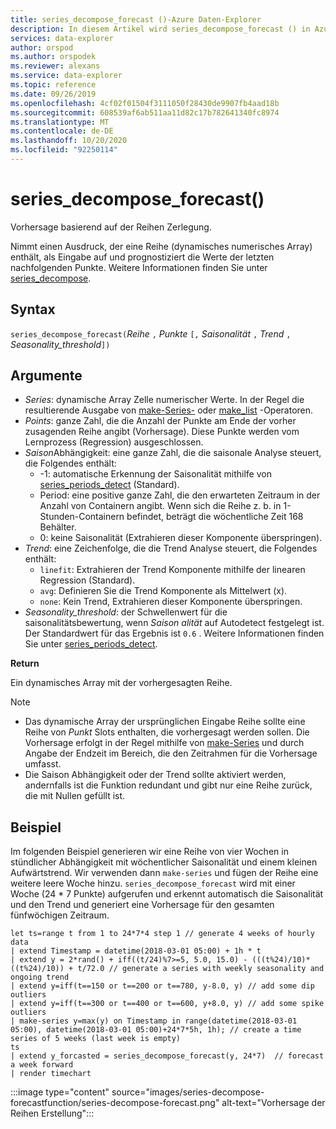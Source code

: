 ```yaml
---
title: series_decompose_forecast ()-Azure Daten-Explorer
description: In diesem Artikel wird series_decompose_forecast () in Azure Daten-Explorer beschrieben.
services: data-explorer
author: orspod
ms.author: orspodek
ms.reviewer: alexans
ms.service: data-explorer
ms.topic: reference
ms.date: 09/26/2019
ms.openlocfilehash: 4cf02f01504f3111050f28430de9907fb4aad18b
ms.sourcegitcommit: 608539af6ab511aa11d82c17b782641340fc8974
ms.translationtype: MT
ms.contentlocale: de-DE
ms.lasthandoff: 10/20/2020
ms.locfileid: "92250114"
---
```

# <a name="series_decompose_forecast"></a>series_decompose_forecast()

Vorhersage basierend auf der Reihen Zerlegung.

Nimmt einen Ausdruck, der eine Reihe (dynamisches numerisches Array) enthält, als Eingabe auf und prognostiziert die Werte der letzten nachfolgenden Punkte. Weitere Informationen finden Sie unter [series_decompose](series-decomposefunction.md).
 
## <a name="syntax"></a>Syntax

`series_decompose_forecast(`*Reihe* `,` *Punkte* `[,` *Saisonalität* `,` *Trend* `,` *Seasonality_threshold*`])`

## <a name="arguments"></a>Argumente

* *Series*: dynamische Array Zelle numerischer Werte. In der Regel die resultierende Ausgabe von [make-Series-](make-seriesoperator.md) oder [make_list](makelist-aggfunction.md) -Operatoren.
* *Points*: ganze Zahl, die die Anzahl der Punkte am Ende der vorher zusagenden Reihe angibt (Vorhersage). Diese Punkte werden vom Lernprozess (Regression) ausgeschlossen.
* *Saison*Abhängigkeit: eine ganze Zahl, die die saisonale Analyse steuert, die Folgendes enthält:
    * -1: automatische Erkennung der Saisonalität mithilfe von [series_periods_detect](series-periods-detectfunction.md) (Standard).
    * Period: eine positive ganze Zahl, die den erwarteten Zeitraum in der Anzahl von Containern angibt. Wenn sich die Reihe z. b. in 1-Stunden-Containern befindet, beträgt die wöchentliche Zeit 168 Behälter.
    * 0: keine Saisonalität (Extrahieren dieser Komponente überspringen).
* *Trend*: eine Zeichenfolge, die die Trend Analyse steuert, die Folgendes enthält:
    * `linefit`: Extrahieren der Trend Komponente mithilfe der linearen Regression (Standard).
    * `avg`: Definieren Sie die Trend Komponente als Mittelwert (x).
    * `none`: Kein Trend, Extrahieren dieser Komponente überspringen.
* *Seasonality_threshold*: der Schwellenwert für die saisonalitätsbewertung, wenn *Saison alität* auf Autodetect festgelegt ist. Der Standardwert für das Ergebnis ist `0.6` . Weitere Informationen finden Sie unter [series_periods_detect](series-periods-detectfunction.md).

**Return**

 Ein dynamisches Array mit der vorhergesagten Reihe.

> [!NOTE]
> * Das dynamische Array der ursprünglichen Eingabe Reihe sollte eine Reihe von *Punkt* Slots enthalten, die vorhergesagt werden sollen. Die Vorhersage erfolgt in der Regel mithilfe von [make-Series](make-seriesoperator.md) und durch Angabe der Endzeit im Bereich, die den Zeitrahmen für die Vorhersage umfasst.
> * Die Saison Abhängigkeit oder der Trend sollte aktiviert werden, andernfalls ist die Funktion redundant und gibt nur eine Reihe zurück, die mit Nullen gefüllt ist.

## <a name="example"></a>Beispiel

Im folgenden Beispiel generieren wir eine Reihe von vier Wochen in stündlicher Abhängigkeit mit wöchentlicher Saisonalität und einem kleinen Aufwärtstrend. Wir verwenden dann `make-series` und fügen der Reihe eine weitere leere Woche hinzu. `series_decompose_forecast` wird mit einer Woche (24 * 7 Punkte) aufgerufen und erkennt automatisch die Saisonalität und den Trend und generiert eine Vorhersage für den gesamten fünfwöchigen Zeitraum.

<!-- csl: https://help.kusto.windows.net:443/Samples -->
```kusto
let ts=range t from 1 to 24*7*4 step 1 // generate 4 weeks of hourly data
| extend Timestamp = datetime(2018-03-01 05:00) + 1h * t 
| extend y = 2*rand() + iff((t/24)%7>=5, 5.0, 15.0) - (((t%24)/10)*((t%24)/10)) + t/72.0 // generate a series with weekly seasonality and ongoing trend
| extend y=iff(t==150 or t==200 or t==780, y-8.0, y) // add some dip outliers
| extend y=iff(t==300 or t==400 or t==600, y+8.0, y) // add some spike outliers
| make-series y=max(y) on Timestamp in range(datetime(2018-03-01 05:00), datetime(2018-03-01 05:00)+24*7*5h, 1h); // create a time series of 5 weeks (last week is empty)
ts 
| extend y_forcasted = series_decompose_forecast(y, 24*7)  // forecast a week forward
| render timechart 
```

:::image type="content" source="images/series-decompose-forecastfunction/series-decompose-forecast.png" alt-text="Vorhersage der Reihen Erstellung":::
 
